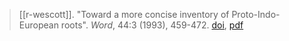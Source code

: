 > [[r-wescott]]. "Toward a more concise inventory of Proto-Indo-European roots". *Word*, 44:3 (1993), 459-472. [doi](https://doi.org/10.1080/00437956.1993.11435913), [pdf](a/r-wescott1993.pdf)
